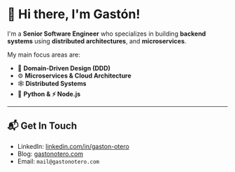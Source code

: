 # 👋 Hi there, I'm Gastón!

I'm a **Senior Software Engineer** who specializes in building **backend systems** using **distributed architectures**, and **microservices**. 

My main focus areas are:

- 🧠 **Domain-Driven Design (DDD)**
- ⚙️ **Microservices & Cloud Architecture**
- 🕸️ **Distributed Systems**
- 🐍 **Python & ⚡ Node.js**

---

## 📬 Get In Touch

- LinkedIn: [linkedin.com/in/gaston-otero](https://www.linkedin.com/in/gaston-otero/)
- Blog: [gastonotero.com](https://gastonotero.com)
- Email: `mail@gastonotero.com`
